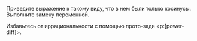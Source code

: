 Приведите выражение к такому виду, что в нем были только косинусы.
Выполните замену переменной.

Избавьтесь от иррациональности с помощью прото-зади <p:[power-diff]>.